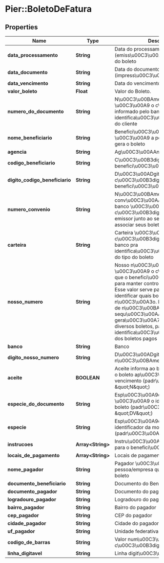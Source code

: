 # Pier::BoletoDeFatura

## Properties
Name | Type | Description | Notes
------------ | ------------- | ------------- | -------------
**data_processamento** | **String** | Data do processamento (emiss\u00C3\u00A3o ou faturamento) do boleto | [optional] 
**data_documento** | **String** | Data do documento (impress\u00C3\u00A3o) | [optional] 
**data_vencimento** | **String** | Data do vencimento | [optional] 
**valor_boleto** | **Float** | Valor do Boleto. | [optional] 
**numero_do_documento** | **String** | N\u00C3\u00BAmero do documento \u00C3\u00A9 o c\u00C3\u00B3digo informado pelo banco para identifica\u00C3\u00A7\u00C3\u00A3o do cliente | [optional] 
**nome_beneficiario** | **String** | Benefici\u00C3\u00A1rio \u00C3\u00A9 a pessoa/empresa que gera o boleto | [optional] 
**agencia** | **String** | Ag\u00C3\u00AAncia. | [optional] 
**codigo_beneficiario** | **String** | C\u00C3\u00B3digo do benefici\u00C3\u00A1rio | [optional] 
**digito_codigo_beneficiario** | **String** | D\u00C3\u00ADgito do c\u00C3\u00B3digo do benefici\u00C3\u00A1rio | [optional] 
**numero_convenio** | **String** | N\u00C3\u00BAmero do conv\u00C3\u00AAnio fornecido pelo banco \u00C3\u00A9 o c\u00C3\u00B3digo que identifica um emissor junto ao seu banco para associar seus boletos. | [optional] 
**carteira** | **String** | Carteira \u00C3\u00A9 o c\u00C3\u00B3digo informado pelo banco pra identifica\u00C3\u00A7\u00C3\u00A3o do tipo do boleto | [optional] 
**nosso_numero** | **String** | Nosso n\u00C3\u00BAmero \u00C3\u00A9 o c\u00C3\u00B3digo que o benefici\u00C3\u00A1rio escolhe para manter controle sobre seus boletos. Esse valor serve para o cedente identificar quais boletos foram pagos ou n\u00C3\u00A3o. Recomenda-se o uso de n\u00C3\u00BAmeros sequ\u00C3\u00AAnciais, na gera\u00C3\u00A7\u00C3\u00A3o de diversos boletos, para facilitar a identifica\u00C3\u00A7\u00C3\u00A3o dos boletos pagos | [optional] 
**banco** | **String** | Banco | [optional] 
**digito_nosso_numero** | **String** | D\u00C3\u00ADgito do nosso n\u00C3\u00BAmero | [optional] 
**aceite** | **BOOLEAN** | Aceite informa ao banco se deve aceitar o boleto ap\u00C3\u00B3s a data de vencimento (padr\u00C3\u00A3o: \&quot;N\&quot;) | [optional] 
**especie_do_documento** | **String** | Esp\u00C3\u00A9cie do documento \u00C3\u00A9 o identificador do tipo de boleto (padr\u00C3\u00A3o: \&quot;DV\&quot;) | [optional] 
**especie** | **String** | Esp\u00C3\u00A9cie \u00C3\u00A9 o identificador da moeda do boleto (padr\u00C3\u00A3o: \&quot;R$\&quot;) | [optional] 
**instrucoes** | **Array&lt;String&gt;** | Instru\u00C3\u00A7\u00C3\u00B5es para o benefici\u00C3\u00A1rio | [optional] 
**locais_de_pagamento** | **Array&lt;String&gt;** | Locais de pagamento | [optional] 
**nome_pagador** | **String** | Pagador \u00C3\u00A9 a pessoa/empresa que deve pagar o boleto | [optional] 
**documento_beneficiario** | **String** | Documento do Beneficiario. | [optional] 
**documento_pagador** | **String** | Documento do pagador (CPF ou CNPJ) | [optional] 
**logradouro_pagador** | **String** | Logradouro do pagador | [optional] 
**bairro_pagador** | **String** | Bairro do pagador | [optional] 
**cep_pagador** | **String** | CEP do pagador | [optional] 
**cidade_pagador** | **String** | Cidade do pagador | [optional] 
**uf_pagador** | **String** | Unidade federativa do pagador | [optional] 
**codigo_de_barras** | **String** | Valor num\u00C3\u00A9rico do c\u00C3\u00B3digo de barras | [optional] 
**linha_digitavel** | **String** | Linha digit\u00C3\u00A1vel formatada | [optional] 



